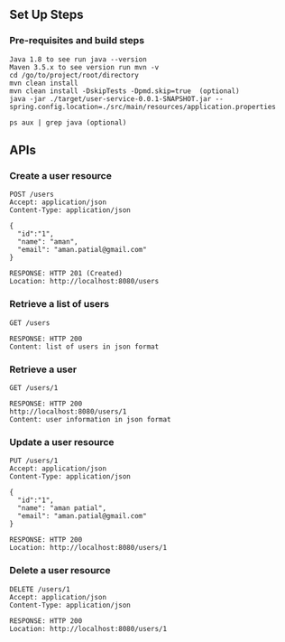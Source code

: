 ## Set Up Steps
### Pre-requisites and build steps
```
Java 1.8 to see run java --version
Maven 3.5.x to see version run mvn -v
cd /go/to/project/root/directory
mvn clean install
mvn clean install -DskipTests -Dpmd.skip=true  (optional)
java -jar ./target/user-service-0.0.1-SNAPSHOT.jar --spring.config.location=./src/main/resources/application.properties

ps aux | grep java (optional)
```

## APIs

### Create a user resource
```
POST /users
Accept: application/json
Content-Type: application/json

{
  "id":"1",
  "name": "aman",
  "email": "aman.patial@gmail.com"
}

RESPONSE: HTTP 201 (Created)
Location: http://localhost:8080/users
```

### Retrieve a list of users
```
GET /users

RESPONSE: HTTP 200
Content: list of users in json format
```

### Retrieve a user
```
GET /users/1

RESPONSE: HTTP 200
http://localhost:8080/users/1
Content: user information in json format
```

### Update a user resource
```
PUT /users/1
Accept: application/json
Content-Type: application/json

{
  "id":"1",
  "name": "aman patial",
  "email": "aman.patial@gmail.com"
}

RESPONSE: HTTP 200
Location: http://localhost:8080/users/1
```

### Delete a user resource
```
DELETE /users/1
Accept: application/json
Content-Type: application/json

RESPONSE: HTTP 200
Location: http://localhost:8080/users/1
```